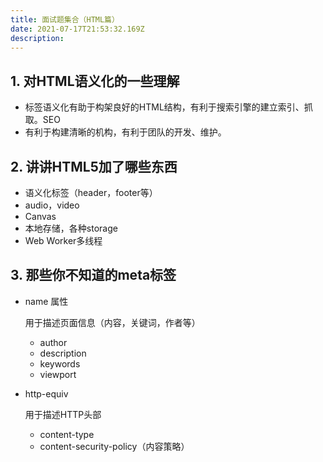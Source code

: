 ```yaml
---
title: 面试题集合（HTML篇）
date: 2021-07-17T21:53:32.169Z
description: 
---
```


## 1. 对HTML语义化的一些理解

- 标签语义化有助于构架良好的HTML结构，有利于搜索引擎的建立索引、抓取。SEO
- 有利于构建清晰的机构，有利于团队的开发、维护。

## 2. 讲讲HTML5加了哪些东西

- 语义化标签（header，footer等）
- audio，video
- Canvas
- 本地存储，各种storage
- Web Worker多线程

## 3. 那些你不知道的meta标签

- name 属性
  
  用于描述页面信息（内容，关键词，作者等）
  - author
  - description
  - keywords
  - viewport

- http-equiv
  
  用于描述HTTP头部

  - content-type
  - content-security-policy（内容策略）